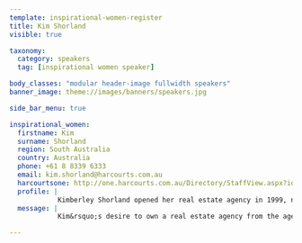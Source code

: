 ```yaml
---
template: inspirational-women-register
title: Kim Shorland
visible: true

taxonomy:
  category: speakers
  tag: [inspirational women speaker]

body_classes: "modular header-image fullwidth speakers"
banner_image: theme://images/banners/speakers.jpg

side_bar_menu: true

inspirational_women:
  firstname: Kim
  surname: Shorland
  region: South Australia
  country: Australia
  phone: +61 8 8339 6333
  email: kim.shorland@harcourts.com.au
  harcourtsone: http://one.harcourts.com.au/Directory/StaffView.aspx?id=27550
  profile: |
            Kimberley Shorland opened her real estate agency in 1999, now the leading agency for selling the highest net worth of properties in the Adelaide Hills. With a specialised team of 33 people, Leading a diverse team is what Kim enjoys the most, ensuring a deeply engrained culture of mutual trust, friendship, support and collective professionalism.
  message: |
            Kim&rsquo;s desire to own a real estate agency from the age of 11 was a dream that she hunted down and achieved by the age of 22.  Owning and running her office and combining that with bringing her two children in to the world and growing a team, made for some interesting and uncertain times.  Kim speaks openly about the emotional and financial challenges, self-belief and her uncompromising importance of values to break through to where she is today.

---
```

